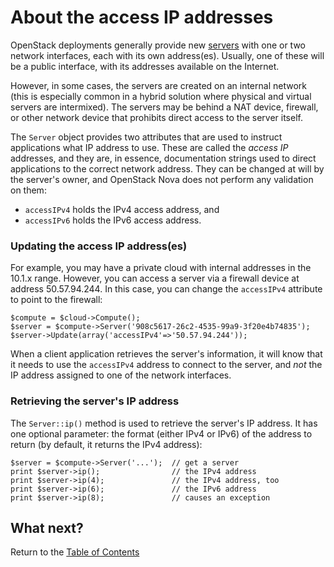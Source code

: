 About the access IP addresses
=============================

OpenStack deployments generally provide new [servers](servers.md) with one
or two network interfaces, each with its own address(es). Usually, one of
these will be a public interface, with its addresses available on the Internet.

However, in some cases, the servers are created on an internal network
(this is especially common in a hybrid solution where physical and virtual
servers are intermixed). The servers may be behind a NAT device, firewall,
or other network device that prohibits direct access to the server itself.

The `Server` object provides two attributes that are used to instruct
applications what IP address to use. These are called the *access IP*
addresses, and they are, in essence, documentation strings used to
direct applications to the correct network address. They can be changed
at will by the server's owner, and OpenStack Nova does not perform any
validation on them:

* `accessIPv4` holds the IPv4 access address, and
* `accessIPv6` holds the IPv6 access address.

### Updating the access IP address(es)

For example, you may have a private cloud with internal addresses in the
10.1.x range. However, you can access a server via a firewall device at
address 50.57.94.244. In this case, you can change the `accessIPv4` attribute
to point to the firewall:

    $compute = $cloud->Compute();
    $server = $compute->Server('908c5617-26c2-4535-99a9-3f20e4b74835');
    $server->Update(array('accessIPv4'=>'50.57.94.244'));

When a client application retrieves the server's information, it will know
that it needs to use the `accessIPv4` address to connect to the server, and
*not* the IP address assigned to one of the network interfaces.

### Retrieving the server's IP address

The `Server::ip()` method is used to retrieve the server's IP address.
It has one optional parameter: the format (either IPv4 or IPv6) of the address
to return (by default, it returns the IPv4 address):

	$server = $compute->Server('...');	// get a server
	print $server->ip();				// the IPv4 address
	print $server->ip(4);				// the IPv4 address, too
	print $server->ip(6);				// the IPv6 address
	print $server->ip(8);				// causes an exception

## What next?

Return to the [Table of Contents](toc.md)
